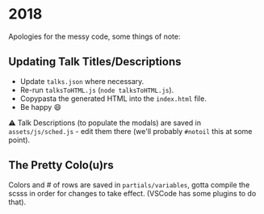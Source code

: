 # 2018

Apologies for the messy code, some things of note: 

## Updating Talk Titles/Descriptions

- Update `talks.json` where necessary.
- Re-run `talksToHTML.js` (`node talksToHTML.js`).
- Copypasta the generated HTML into the `index.html` file.
- Be happy :smile:

:warning: Talk Descriptions (to populate the modals) are saved in `assets/js/sched.js` - edit them there (we'll probably `#notoil` this at some point).

## The Pretty Colo(u)rs

Colors and # of rows are saved in `partials/variables`, gotta compile the scsss in order for changes to take effect. (VSCode has some plugins to do that).